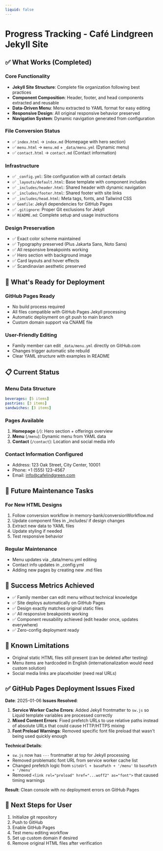 ```yaml
---
liquid: false
---
```


# Progress Tracking - Café Lindgreen Jekyll Site

## ✅ What Works (Completed)

### Core Functionality
- **Jekyll Site Structure**: Complete file organization following best practices
- **Component Composition**: Header, footer, and head components extracted and reusable
- **Data-Driven Menu**: Menu extracted to YAML format for easy editing
- **Responsive Design**: All original responsive behavior preserved
- **Navigation System**: Dynamic navigation generated from configuration

### File Conversion Status
- ✅ `index.html` → `index.md` (Homepage with hero section)
- ✅ `menu.html` → `menu.md` + `_data/menu.yml` (Dynamic menu)
- ✅ `contact.html` → `contact.md` (Contact information)

### Infrastructure
- ✅ `_config.yml`: Site configuration with all contact details
- ✅ `_layouts/default.html`: Base template with component includes
- ✅ `_includes/header.html`: Shared header with dynamic navigation
- ✅ `_includes/footer.html`: Shared footer with site links
- ✅ `_includes/head.html`: Meta tags, fonts, and Tailwind CSS
- ✅ `Gemfile`: Jekyll dependencies for GitHub Pages
- ✅ `.gitignore`: Proper Git exclusions for Jekyll
- ✅ `README.md`: Complete setup and usage instructions

### Design Preservation
- ✅ Exact color scheme maintained
- ✅ Typography preserved (Plus Jakarta Sans, Noto Sans)
- ✅ All responsive breakpoints working
- ✅ Hero section with background image
- ✅ Card layouts and hover effects
- ✅ Scandinavian aesthetic preserved

## 🚀 What's Ready for Deployment

### GitHub Pages Ready
- No build process required
- All files compatible with GitHub Pages Jekyll processing
- Automatic deployment on git push to main branch
- Custom domain support via CNAME file

### User-Friendly Editing
- Family member can edit `_data/menu.yml` directly on GitHub.com
- Changes trigger automatic site rebuild
- Clear YAML structure with examples in README

## 📋 Current Status

### Menu Data Structure
```yaml
beverages: [5 items]
pastries: [3 items] 
sandwiches: [3 items]
```

### Pages Available
1. **Homepage** (`/`): Hero section + offerings overview
2. **Menu** (`/menu`): Dynamic menu from YAML data
3. **Contact** (`/contact`): Location and social media info

### Contact Information Configured
- Address: 123 Oak Street, City Center, 10001
- Phone: +1 (555) 123-4567
- Email: info@cafelindgreen.com

## 🔄 Future Maintenance Tasks

### For New HTML Designs
1. Follow conversion workflow in memory-bank/conversionWorkflow.md
2. Update component files in _includes/ if design changes
3. Extract new data to YAML files
4. Update styling if needed
5. Test responsive behavior

### Regular Maintenance
- Menu updates via _data/menu.yml editing
- Contact info updates in _config.yml
- Adding new pages by creating new .md files

## 🎯 Success Metrics Achieved
- ✅ Family member can edit menu without technical knowledge
- ✅ Site deploys automatically on GitHub Pages
- ✅ Design exactly matches original static files
- ✅ All responsive breakpoints working
- ✅ Component reusability achieved (edit header once, updates everywhere)
- ✅ Zero-config deployment ready

## 🚧 Known Limitations
- Original static HTML files still present (can be deleted after testing)
- Menu items are hardcoded in English (internationalization would need custom solution)
- Social media links are placeholder (need real URLs)

## ✅ GitHub Pages Deployment Issues Fixed
**Date**: 2025-01-06
**Issues Resolved**:
1. **Service Worker Cache Errors**: Added Jekyll frontmatter to `sw.js` so Liquid template variables are processed correctly
2. **Mixed Content Errors**: Fixed prefetch URLs to use relative paths instead of absolute URLs that could cause HTTP/HTTPS mixing
3. **Font Preload Warnings**: Removed specific font file preload that wasn't being used quickly enough

**Technical Details**:
- `sw.js` now has `---` frontmatter at top for Jekyll processing
- Removed problematic font URL from service worker cache list
- Changed prefetch logic from `siteUrl + basePath + '/menu'` to `basePath + '/menu'`
- Removed `<link rel="preload" href="...woff2" as="font">` that caused timing warnings

**Result**: Clean console with no deployment errors on GitHub Pages

## 📝 Next Steps for User
1. Initialize git repository
2. Push to GitHub
3. Enable GitHub Pages
4. Test menu editing workflow
5. Set up custom domain if desired
6. Remove original HTML files after verification
